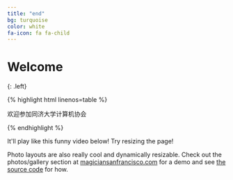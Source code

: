 ```yaml
---
title: "end"
bg: turquoise
color: white
fa-icon: fa fa-child
---
```

 
# Welcome

{: .left}

{% highlight html linenos=table %}
<div class="welcome">
  <p>欢迎参加同济大学计算机协会</p>
</div>
{% endhighlight %}

It'll play like this funny video below! Try resizing the page!

Photo layouts are also really cool and dynamically resizable. Check out the photos/gallery section at [magiciansanfrancisco.com](http://magiciansanfrancisco.com) for a demo and see [the source code](https://github.com/strongrobert/MagicianSanFrancisco) for how.
